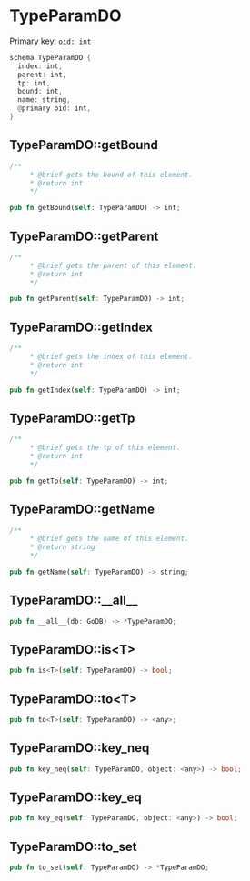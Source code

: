 # TypeParamDO

Primary key: `oid: int`

```rust
schema TypeParamDO {
  index: int,
  parent: int,
  tp: int,
  bound: int,
  name: string,
  @primary oid: int,
}
```
## TypeParamDO::getBound

```rust
/**
     * @brief gets the bound of this element.
     * @return int
     */
```
```rust
pub fn getBound(self: TypeParamDO) -> int;
```
## TypeParamDO::getParent

```rust
/**
     * @brief gets the parent of this element.
     * @return int
     */
```
```rust
pub fn getParent(self: TypeParamDO) -> int;
```
## TypeParamDO::getIndex

```rust
/**
     * @brief gets the index of this element.
     * @return int
     */
```
```rust
pub fn getIndex(self: TypeParamDO) -> int;
```
## TypeParamDO::getTp

```rust
/**
     * @brief gets the tp of this element.
     * @return int
     */
```
```rust
pub fn getTp(self: TypeParamDO) -> int;
```
## TypeParamDO::getName

```rust
/**
     * @brief gets the name of this element.
     * @return string
     */
```
```rust
pub fn getName(self: TypeParamDO) -> string;
```
## TypeParamDO::\_\_all\_\_

```rust
pub fn __all__(db: GoDB) -> *TypeParamDO;
```
## TypeParamDO::is\<T\>

```rust
pub fn is<T>(self: TypeParamDO) -> bool;
```
## TypeParamDO::to\<T\>

```rust
pub fn to<T>(self: TypeParamDO) -> <any>;
```
## TypeParamDO::key\_neq

```rust
pub fn key_neq(self: TypeParamDO, object: <any>) -> bool;
```
## TypeParamDO::key\_eq

```rust
pub fn key_eq(self: TypeParamDO, object: <any>) -> bool;
```
## TypeParamDO::to\_set

```rust
pub fn to_set(self: TypeParamDO) -> *TypeParamDO;
```
